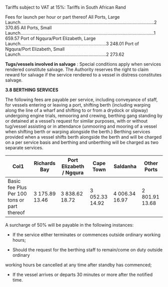 Tariffs subject to VAT at 15%: Tariffs in South African Rand

Fees for launch per hour or part thereof
All Ports, Large Launch…………………………………………………………………………………………….2 370.85
All Ports, Small Launch…………………………………………………………………………………………….1 659.57
Port of Ngqura/Port Elizabeth, Large Launch…………………………………………………………..3 248.01
Port of Ngqura/Port Elizabeth, Small Launch…………………………………………………………..2 273.62

**Tugs/vessels involved in salvage** : Special conditions apply when services rendered constitute salvage. The Authority reserves the right to claim reward for salvage if the service rendered to a vessel in distress constitutes salvage.

**3.8 BERTHING SERVICES**

The following fees are payable per service, including conveyance of staff, for vessels entering or leaving a port, shifting berth (including warping along the line of a wharf and
shifting to or from a drydock or slipway) undergoing engine trials, remooring and crewing,
berthing gang standing by or detained at a vessel’s request for similar purposes, with or
without tug/vessel assisting or in attendance (unmooring and mooring of a vessel when
shifting berth or warping alongside the berth.) Berthing services provided when a vessel
shifts berth alongside the berth and will be charged on a per service basis and berthing
and unberthing will be charged as two separate services.








|Col1|Richards Bay|Port Elizabeth / Ngqura|Cape Town|Saldanha|Other Ports|
|---|---|---|---|---|---|
|Basic fee Plus Per 100 tons or part thereof|3 175.89 13.46|3 838.62 18.72|3 052.33 14.92|4 006.34 16.97|2 801.91 13.68|


A surcharge of 50% will be payable in the following instances:

 - If the service either terminates or commences outside ordinary working hours;

 - Should the request for the berthing staff to remain/come on duty outside ordinary

working hours be cancelled at any time after standby has commenced;

 - If the vessel arrives or departs 30 minutes or more after the notified time.